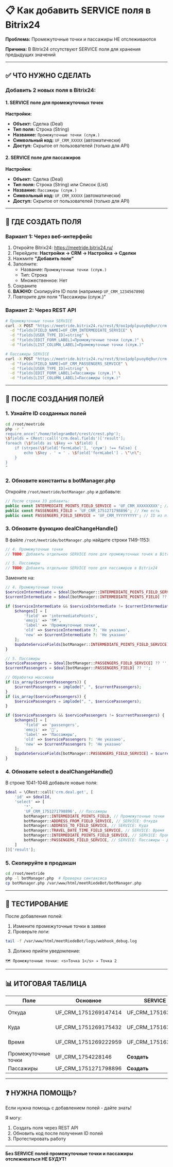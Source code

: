 # 📋 Как добавить SERVICE поля в Bitrix24

**Проблема:** Промежуточные точки и пассажиры НЕ отслеживаются

**Причина:** В Bitrix24 отсутствуют SERVICE поля для хранения предыдущих значений

---

## ✅ ЧТО НУЖНО СДЕЛАТЬ

### Добавить 2 новых поля в Bitrix24:

#### 1. SERVICE поле для промежуточных точек

**Настройки:**
- **Объект:** Сделка (Deal)
- **Тип поля:** Строка (String)
- **Название:** `Промежуточные точки (служ.)`
- **Символьный код:** `UF_CRM_XXXXX` (автоматически)
- **Доступ:** Скрытое от пользователей (только для API)

#### 2. SERVICE поле для пассажиров

**Настройки:**
- **Объект:** Сделка (Deal)
- **Тип поля:** Строка (String) или Список (List)
- **Название:** `Пассажиры (служ.)`
- **Символьный код:** `UF_CRM_XXXXX` (автоматически)
- **Доступ:** Скрытое от пользователей (только для API)

---

## 🔧 ГДЕ СОЗДАТЬ ПОЛЯ

### Вариант 1: Через веб-интерфейс

1. Откройте Bitrix24: https://meetride.bitrix24.ru/
2. Перейдите: **Настройки → CRM → Настройка → Сделки**
3. Нажмите **"Добавить поле"**
4. Заполните:
   - Название: `Промежуточные точки (служ.)`
   - Тип: Строка
   - Множественное: Нет
5. Сохраните
6. **ВАЖНО:** Скопируйте ID поля (например `UF_CRM_1234567890`)
7. Повторите для поля "Пассажиры (служ.)"

### Вариант 2: Через REST API

```bash
# Промежуточные точки SERVICE
curl -X POST "https://meetride.bitrix24.ru/rest/9/oo1pdplpuoy0q9ur/crm.deal.userfield.add.json" \
  -d "fields[FIELD_NAME]=UF_CRM_INTERMEDIATE_SERVICE" \
  -d "fields[USER_TYPE_ID]=string" \
  -d "fields[EDIT_FORM_LABEL]=Промежуточные точки (служ.)" \
  -d "fields[LIST_COLUMN_LABEL]=Промежуточные точки (служ.)"

# Пассажиры SERVICE
curl -X POST "https://meetride.bitrix24.ru/rest/9/oo1pdplpuoy0q9ur/crm.deal.userfield.add.json" \
  -d "fields[FIELD_NAME]=UF_CRM_PASSENGERS_SERVICE" \
  -d "fields[USER_TYPE_ID]=string" \
  -d "fields[EDIT_FORM_LABEL]=Пассажиры (служ.)" \
  -d "fields[LIST_COLUMN_LABEL]=Пассажиры (служ.)"
```

---

## 📝 ПОСЛЕ СОЗДАНИЯ ПОЛЕЙ

### 1. Узнайте ID созданных полей

```bash
cd /root/meetride
php -r "
require_once('/home/telegramBot/crest/crest.php');
\$fields = CRest::call('crm.deal.fields')['result'];
foreach (\$fields as \$key => \$field) {
    if (strpos(\$field['formLabel'], 'служ') !== false) {
        echo \$key . ' = ' . \$field['formLabel'] . \"\n\";
    }
}
"
```

### 2. Обновите константы в botManager.php

Откройте `/root/meetride/botManager.php` и добавьте:

```php
// После строки 33 добавить:
public const INTERMEDIATE_POINTS_FIELD_SERVICE = 'UF_CRM_XXXXXXXXX'; // ID из п.1
public const PASSENGERS_FIELD = 'UF_CRM_1751271798896'; // Уже есть
public const PASSENGERS_FIELD_SERVICE = 'UF_CRM_YYYYYYYYY'; // ID из п.1
```

### 3. Обновите функцию dealChangeHandle()

В файле `/root/meetride/botManager.php` найдите строки 1149-1153:

```php
// 4. Промежуточные точки
// TODO: Добавить отдельное SERVICE поле для промежуточных точек в Bitrix24

// 5. Пассажиры
// TODO: Добавить отдельное SERVICE поле для пассажиров в Bitrix24
```

Замените на:

```php
// 4. Промежуточные точки
$serviceIntermediate = $deal[botManager::INTERMEDIATE_POINTS_FIELD_SERVICE] ?? '';
$currentIntermediate = $deal[botManager::INTERMEDIATE_POINTS_FIELD] ?? '';

if ($serviceIntermediate && $serviceIntermediate != $currentIntermediate) {
    $changes[] = [
        'field' => 'intermediatePoints',
        'emoji' => '🗺️',
        'label' => 'Промежуточные точки',
        'old' => $serviceIntermediate ?: 'Не указано',
        'new' => $currentIntermediate ?: 'Не указано'
    ];
    $updateServiceFields[botManager::INTERMEDIATE_POINTS_FIELD_SERVICE] = $currentIntermediate;
}

// 5. Пассажиры
$servicePassengers = $deal[botManager::PASSENGERS_FIELD_SERVICE] ?? '';
$currentPassengers = $deal[botManager::PASSENGERS_FIELD] ?? '';

// Обработка массивов
if (is_array($currentPassengers)) {
    $currentPassengers = implode(", ", $currentPassengers);
}
if (is_array($servicePassengers)) {
    $servicePassengers = implode(", ", $servicePassengers);
}

if ($servicePassengers && $servicePassengers != $currentPassengers) {
    $changes[] = [
        'field' => 'passengers',
        'emoji' => '👥',
        'label' => 'Пассажиры',
        'old' => $servicePassengers ?: 'Не указано',
        'new' => $currentPassengers ?: 'Не указано'
    ];
    $updateServiceFields[botManager::PASSENGERS_FIELD_SERVICE] = $currentPassengers;
}
```

### 4. Обновите select в dealChangeHandle()

В строке 1041-1048 добавьте новые поля:

```php
$deal = \CRest::call('crm.deal.get', [
    'id' => $dealId,
    'select' => [
        '*',
        'UF_CRM_1751271798896', // Пассажиры
        botManager::INTERMEDIATE_POINTS_FIELD, // Промежуточные точки
        botManager::ADDRESS_FROM_FIELD_SERVICE, // SERVICE: Откуда
        botManager::ADDRESS_TO_FIELD_SERVICE, // SERVICE: Куда
        botManager::TRAVEL_DATE_TIME_FIELD_SERVICE, // SERVICE: Время
        botManager::INTERMEDIATE_POINTS_FIELD_SERVICE, // SERVICE: Промежуточные точки - ДОБАВИТЬ
        botManager::PASSENGERS_FIELD_SERVICE, // SERVICE: Пассажиры - ДОБАВИТЬ
    ]
])['result'];
```

### 5. Скопируйте в продакшн

```bash
cd /root/meetride
php -l botManager.php  # Проверка синтаксиса
cp botManager.php /var/www/html/meetRiedeBot/botManager.php
```

---

## 🧪 ТЕСТИРОВАНИЕ

После добавления полей:

1. Измените промежуточные точки в заявке
2. Проверьте логи:
```bash
tail -f /var/www/html/meetRiedeBot/logs/webhook_debug.log
```

3. Должно прийти уведомление:
```
🗺️ Промежуточные точки: <s>Точка 1</s> ➔ Точка 2
```

---

## 📊 ИТОГОВАЯ ТАБЛИЦА

| Поле | Основное | SERVICE | Статус |
|------|----------|---------|--------|
| Откуда | UF_CRM_1751269147414 | UF_CRM_1751638512 | ✅ Работает |
| Куда | UF_CRM_1751269175432 | UF_CRM_1751638529 | ✅ Работает |
| Время | UF_CRM_1751269222959 | UF_CRM_1751638617 | ✅ Работает |
| Промежуточные точки | UF_CRM_1754228146 | **Создать** | ⚠️ TODO |
| Пассажиры | UF_CRM_1751271798896 | **Создать** | ⚠️ TODO |

---

## ❓ НУЖНА ПОМОЩЬ?

Если нужна помощь с добавлением полей - дайте знать!

Я могу:
1. Создать поля через REST API
2. Обновить код после получения ID полей
3. Протестировать работу

---

**Без SERVICE полей промежуточные точки и пассажиры отслеживаться НЕ БУДУТ!**

